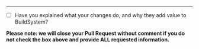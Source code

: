 -----

- [ ] Have you explained what your changes do, and why they add value to BuildSystem?

**Please note: we will close your Pull Request without comment if you do not check the box above and provide ALL
requested information.**
